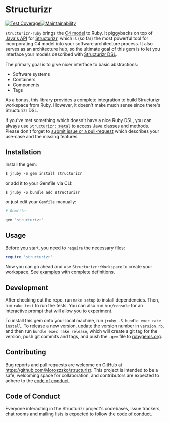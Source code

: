 # Structurizr

[![Test Coverage](https://api.codeclimate.com/v1/badges/b75e8c130fc8b3bf54b5/test_coverage)](https://codeclimate.com/github/Morozzzko/structurizr-ruby/test_coverage)[![Maintainability](https://api.codeclimate.com/v1/badges/b75e8c130fc8b3bf54b5/maintainability)](https://codeclimate.com/github/Morozzzko/structurizr-ruby/maintainability)


`structurizr-ruby` brings the [C4 model](https://c4model.com) to Ruby. It piggybacks on top of [Java's API](https://github.com/structurizr/java) for [Structurizr](https://structurizr.com), which is (so far) the most powerful tool for incorporating C4 model into your software architecture process. It also serves as an architecture hub, so the ultimate goal of this gem is to let you interface your models described with [Structurizr DSL](https://github.com/structurizr/dsl).

The primary goal is to give nicer interface to basic abstractions:

* Software systems
* Containers
* Components
* Tags

As a bonus, this library provides a complete integration to build Structurizr workspace from Ruby. However, it doesn't make much sense since there's Structurizr DSL.

If you've met something which doesn't have a nice Ruby DSL, you can always use [`Structurizr::Metal`](/lib/structurizr/metal.rb) to access Java classes and methods. Please don't forget to [submit issue or a pull-request](#Contributing) which describes your use-case and the missing features.

## Installation

Install the gem:

    $ jruby -S gem install structurizr

or add it to your Gemfile via CLI:

    $ jruby -S bundle add structurizr

or just edit your `Gemfile` manually:

```ruby
# Gemfile

gem 'structurizr'
```

## Usage

Before you start, you need to `require` the necessary files:

```ruby
require 'structurizr'
```

Now you can go ahead and use `Structurizr::Workspace` to create your workspace. See [examples](/test/structurizr/examples/) with complete definitions.

## Development

After checking out the repo, run `make setup` to install dependencies. Then, run `rake test` to run the tests. You can also run `bin/console` for an interactive prompt that will allow you to experiment.

To install this gem onto your local machine, run `jruby -S bundle exec rake install`. To release a new version, update the version number in `version.rb`, and then run `bundle exec rake release`, which will create a git tag for the version, push git commits and tags, and push the `.gem` file to [rubygems.org](https://rubygems.org).

## Contributing

Bug reports and pull requests are welcome on GitHub at https://github.com/Morozzzko/structurizr. This project is intended to be a safe, welcoming space for collaboration, and contributors are expected to adhere to the [code of conduct](https://github.com/Morozzzko/structurizr-ruby/blob/master/CODE_OF_CONDUCT.md).


## Code of Conduct

Everyone interacting in the Structurizr project's codebases, issue trackers, chat rooms and mailing lists is expected to follow the [code of conduct](https://github.com/Morozzzko/structurizr-ruby/blob/master/CODE_OF_CONDUCT.md).
